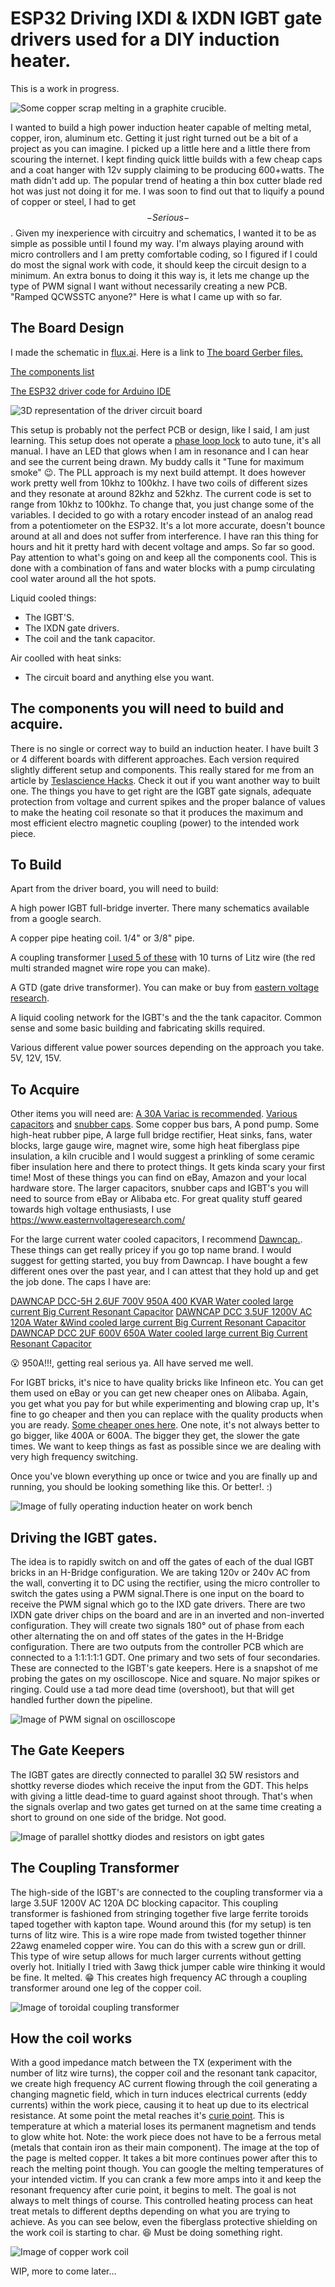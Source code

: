 # ESP32 Driving IXDI & IXDN IGBT gate drivers used for a DIY induction heater.

This is a work in progress.

![Some copper scrap melting in a graphite crucible.](https://github.com/metanurb21/esp32_igbt_driver/blob/main/images/melting-copper.jpg)

I wanted to build a high power induction heater capable of melting metal, copper, iron, aluminum etc.
Getting it just right turned out be a bit of a project as you can imagine. I picked up a little here and a little there from scouring the internet.
I kept finding quick little builds with a few cheap caps and a coat hanger with 12v supply claiming to be producing 600+watts. The math didn't add up. The popular trend of heating a thin box cutter blade red hot was just not doing it for me. I was soon to find out that to liquify a pound of copper or steel, I had to get $$-Serious-$$.
Given my inexperience with circuitry and schematics, I wanted it to be as simple as possible until I found my way. I'm always playing around with micro controllers and I am pretty comfortable coding, so I figured if I could do most the signal work with code, it should keep the circuit design to a minimum. An extra bonus to doing it this way is, it lets me change up the type of PWM signal I want without necessarily creating a new PCB. "Ramped QCWSSTC anyone?" Here is what I came up with so far.

## The Board Design

I made the schematic in [flux.ai](https://www.flux.ai/metanurb21/esp32-pwm-ixd630-igbt-driver-v2?editor=schematic). Here is a link to [The board Gerber files.](https://github.com/metanurb21/esp32_igbt_driver/blob/main/files/metanurb21-esp32-pwm-ixd630-igbt-driver-v2-Gerbers-Versionedf32863.zip)

[The components list](https://github.com/metanurb21/esp32_igbt_driver/blob/main/files/pick_and_place.csv)

[The ESP32 driver code for Arduino IDE](https://github.com/metanurb21/esp32_igbt_driver/blob/main/code/esp32__igbt_gate_driver.ino)

![3D representation of the driver circuit board](https://github.com/metanurb21/esp32_igbt_driver/blob/main/images/igbt-driver.png)

This setup is probably not the perfect PCB or design, like I said, I am just learning. This setup does not operate a [phase loop lock](https://en.wikipedia.org/wiki/Phase-locked_loop) to auto tune, it's all manual. I have an LED that glows when I am in resonance and I can hear and see the current being drawn. My buddy calls it "Tune for maximum smoke" :wink:. The PLL approach is my next build attempt. It does however work pretty well from 10khz to 100khz. I have two coils of different sizes and they resonate at around 82khz and 52khz. The current code is set to range from 10khz to 100khz. To change that, you just change some of the variables. I decided to go with a rotary encoder instead of an analog read from a potentiometer on the ESP32. It's a lot more accurate, doesn't bounce around at all and does not suffer from interference. I have ran this thing for hours and hit it pretty hard with decent voltage and amps. So far so good. Pay attention to what's going on and keep all the components cool. This is done with a combination of fans and water blocks with a pump circulating cool water around all the hot spots.

Liquid cooled things:

- The IGBT'S.
- The IXDN gate drivers.
- The coil and the tank capacitor.

Air coolled with heat sinks:

- The circuit board and anything else you want.

## The components you will need to build and acquire.

There is no single or correct way to build an induction heater. I have built 3 or 4 different boards with different approaches. Each version required slightly different setup and components. This really stared for me from an article by [Teslascience Hacks](https://teslascience.wordpress.com/autotuning-9kw-induction-forge-version-1-2/). Check it out if you want another way to built one. The things you have to get right are the IGBT gate signals, adequate protection from voltage and current spikes and the proper balance of values to make the heating coil resonate so that it produces the maximum and most efficient electro magnetic coupling (power) to the intended work piece.

## To Build

Apart from the driver board, you will need to build:

A high power IGBT full-bridge inverter. There many schematics available from a google search.

A copper pipe heating coil. 1/4" or 3/8" pipe.

A coupling transformer [I used 5 of these](https://www.easternvoltageresearch.com/ferrite-core-5000-1/) with 10 turns of Litz wire (the red multi stranded magnet wire rope you can make).

A GTD (gate drive transformer). You can make or buy from [eastern voltage research](https://www.easternvoltageresearch.com/gate-transformer-kit-5000-1/).

A liquid cooling network for the IGBT's and the the tank capacitor. Common sense and some basic building and fabricating skills required.

Various different value power sources depending on the approach you take. 5V, 12V, 15V.

## To Acquire

Other items you will need are: [A 30A Variac is recommended](https://www.ebay.com/itm/375079366063). [Various capacitors](https://www.ebay.com/itm/234559065702) and [snubber caps](https://www.ebay.com/itm/396177418199?_skw=snubber+capacitopr&itmmeta=01JMDDCM8SQPJGYN1PYTKN86BS&hash=item5c3e03a7d7:g:VE4AAOSwAYdno4WP&itmprp=enc%3AAQAKAAAA0FkggFvd1GGDu0w3yXCmi1c9mWgMXZX5fwHpwCae7OcaRXv1trcV3pJHvxD7N%2BYRzYReG5U4lVD76NHHILRzqmooxb7L2cbUsKP2JHcCTopAn1pdaqD1sa0glHSgaajgOATGAaY3qhzo%2BHvpVgDuLP%2FbjWafyUHbSjMkNS7ixHWHxHD6KvJA9vZjk2rkU%2FkQ3LNl9oBzikCl3rA7CmxaXTL2N42wPFiJ0QYJF6qiNYs4mD%2FDD%2FP0W9Pats5fIZlX6m4r4gOI%2FzUm9CFR3ZX5Mfk%3D%7Ctkp%3ABk9SR6bGsq2jZQ). Some copper bus bars, A pond pump. Some high-heat rubber pipe, A large full bridge rectifier, Heat sinks, fans, water blocks, large gauge wire, magnet wire, some high heat fiberglass pipe insulation, a kiln crucible and I would suggest a prinkling of some ceramic fiber insulation here and there to protect things. It gets kinda scary your first time!
Most of these things you can find on eBay, Amazon and your local hardware store.
The larger capacitors, snubber caps and IGBT's you will need to source from eBay or Alibaba etc.
For great quality stuff geared towards high voltage enthusiasts, I use https://www.easternvoltageresearch.com/

For the large current water cooled capacitors, I recommend [Dawncap.](https://www.dawncapacitors.com/home). These things can get really pricey if you go top name brand. I would suggest for getting started, you buy from Dawncap. I have bought a few different ones over the past year, and I can attest that they hold up and get the job done. The caps I have are:

[DAWNCAP DCC-5H 2.6UF 700V 950A 400 KVAR Water cooled large current Big Current Resonant Capacitor](https://www.aliexpress.us/item/3256805434541389.html?spm=a2g0o.order_list.order_list_main.21.21ef1802Jx87JR&gatewayAdapt=glo2usa)
[DAWNCAP DCC 3.5UF 1200V AC 120A Water &Wind cooled large current Big Current Resonant Capacitor](https://www.aliexpress.us/item/3256805388886798.html?spm=a2g0o.order_list.order_list_main.26.21ef1802Jx87JR&gatewayAdapt=glo2usa)
[DAWNCAP DCC 2UF 600V 650A Water cooled large current Big Current Resonant Capacitor](https://www.aliexpress.us/item/3256805387045331.html?spm=a2g0o.order_list.order_list_main.31.21ef1802Jx87JR&gatewayAdapt=glo2usa)

:open_mouth: 950A!!!, getting real serious ya. All have served me well.

For IGBT bricks, it's nice to have quality bricks like Infineon etc. You can get them used on eBay or you can get new cheaper ones on Alibaba. Again, you get what you pay for but while experimenting and blowing crap up, It's fine to go cheaper and then you can replace with the quality products when you are ready. [Some cheaper ones here](https://www.aliexpress.us/item/3256805870685571.html?spm=a2g0o.order_list.order_list_main.277.21ef1802ginfNj&gatewayAdapt=glo2usa). One note, it's not always better to go bigger, like 400A or 600A. The bigger they get, the slower the gate times. We want to keep things as fast as possible since we are dealing with very high frequency switching.

Once you've blown everything up once or twice and you are finally up and running, you should be looking something like this. Or better!. :)

![Image of fully operating induction heater on work bench](https://github.com/metanurb21/esp32_igbt_driver/blob/main/images/induction-heating-snapshot.jpg)

## Driving the IGBT gates.

The idea is to rapidly switch on and off the gates of each of the dual IGBT bricks in an H-Bridge configuration. We are taking 120v or 240v AC from the wall, converting it to DC using the rectifier, using the micro controller to switch the gates using a PWM signal.There is one input on the board to receive the PWM signal which go to the IXD gate drivers. There are two IXDN gate driver chips on the board and are in an inverted and non-inverted configuration. They will create two signals 180° out of phase from each other alternating the on and off states of the gates in the H-Bridge configuration. There are two outputs from the controller PCB which are connected to a 1:1:1:1:1 GDT. One primary and two sets of four secondaries. These are connected to the IGBT's gate keepers. Here is a snapshot of me probing the gates on my oscilloscope. Nice and square. No major spikes or ringing. Could use a tad more dead time (overshoot), but that will get handled further down the pipeline.

![Image of PWM signal on oscilloscope](https://github.com/metanurb21/esp32_igbt_driver/blob/main/images/PWM.png)

## The Gate Keepers

The IGBT gates are directly connected to parallel 3Ω 5W resistors and shottky reverse diodes which receive the input from the GDT. This helps with giving a little dead-time to guard against shoot through. That's when the signals overlap and two gates get turned on at the same time creating a short to ground on one side of the bridge. Not good.

![Image of parallel shottky diodes and resistors on igbt gates](https://github.com/metanurb21/esp32_igbt_driver/blob/main/images/gateKeepers.jpg)

## The Coupling Transformer

The high-side of the IGBT's are connected to the coupling transformer via a large 3.5UF 1200V AC 120A DC blocking capacitor. This coupling transformer is fashioned from stringing together five large ferrite toroids taped together with kapton tape. Wound around this (for my setup) is ten turns of litz wire. This is a wire rope made from twisted together thinner 22awg enameled copper wire. You can do this with a screw gun or drill. This type of wire setup allows for much larger currents without getting overly hot. Initially I tried with 3awg thick jumper cable wire thinking it would be fine. It melted. :grin: This creates high frequency AC through a coupling transformer around one leg of the copper coil.

![Image of toroidal coupling transformer](https://github.com/metanurb21/esp32_igbt_driver/blob/main/images/couplingTx.jpg)

## How the coil works

With a good impedance match between the TX (experiment with the number of litz wire turns), the copper coil and the resonant tank capacitor, we create high frequency AC current flowing through the coil generating a changing magnetic field, which in turn induces electrical currents (eddy currents) within the work piece, causing it to heat up due to its electrical resistance. At some point the metal reaches it's [curie point](https://en.wikipedia.org/wiki/Curie_temperature). This is temperature at which a material loses its permanent magnetism and tends to glow white hot. Note: the work piece does not have to be a ferrous metal (metals that contain iron as their main component). The image at the top of the page is melted copper. It takes a bit more continues power after this to reach the melting point though. You can google the melting temperatures of your intended victim. If you can crank a few more amps into it and keep the resonant frequency after curie point, it begins to melt. The goal is not always to melt things of course. This controlled heating process can heat treat metals to different depths depending on what you are trying to achieve. As you can see below, even the fiberglass protective shielding on the work coil is starting to char. :laughing: Must be doing something right.

![Image of copper work coil](https://github.com/metanurb21/esp32_igbt_driver/blob/main/images/copperCoil.jpg)

WIP, more to come later...
